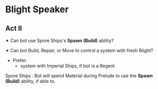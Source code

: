 # Blight Speaker

## Act II

✦ Can bot use Spore Ships's **Spawn (Build)** ability?

✦ Can bot Build, Repair, or Move to control a system with fresh Blight?

- Prefer:
	- system with Imperial Ships, if bot is a Regent

Spore Ships
: Bot will spend Material during Prelude to use the **Spawn (Build)** ability, if able to.
